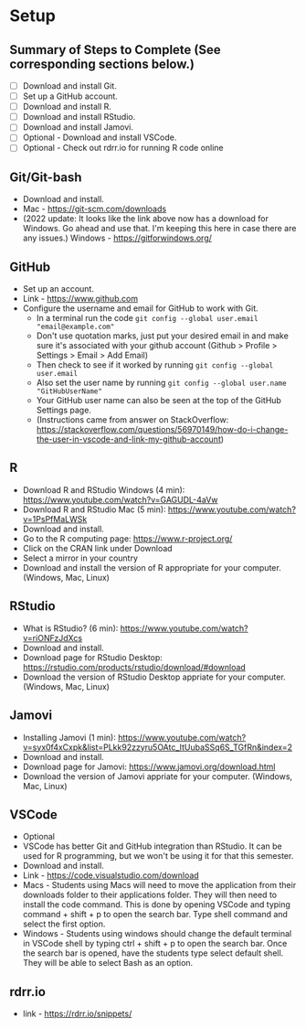 # Setup

## Summary of Steps to Complete (See corresponding sections below.)
- [ ] Download and install Git.
- [ ] Set up a GitHub account.
- [ ] Download and install R.
- [ ] Download and install RStudio.
- [ ] Download and install Jamovi.
- [ ] Optional - Download and install VSCode.
- [ ] Optional - Check out rdrr.io for running R code online

## Git/Git-bash
* Download and install.
* Mac - https://git-scm.com/downloads
* (2022 update: It looks like the link above now has a download for Windows. Go ahead and use that. I'm keeping this here in case there are any issues.) Windows - https://gitforwindows.org/

## GitHub
* Set up an account.
* Link - https://www.github.com
* Configure the username and email for GitHub to work with Git.
  * In a terminal run the code `git config --global user.email "email@example.com"`
  * Don't use quotation marks, just put your desired email in and make sure it's associated with your github account (Github > Profile > Settings > Email > Add Email)
  * Then check to see if it worked by running `git config --global user.email`
  * Also set the user name by running `git config --global user.name "GitHubUserName"`
  * Your GitHub user name can also be seen at the top of the GitHub Settings page.
  * (Instructions came from answer on StackOverflow: https://stackoverflow.com/questions/56970149/how-do-i-change-the-user-in-vscode-and-link-my-github-account)

## R
* Download R and RStudio Windows (4 min): https://www.youtube.com/watch?v=GAGUDL-4aVw
* Download R and RStudio Mac (5 min): https://www.youtube.com/watch?v=1PsPfMaLWSk
* Download and install.
* Go to the R computing page: https://www.r-project.org/
* Click on the CRAN link under Download
* Select a mirror in your country
* Download and install the version of R appropriate for your computer. (Windows, Mac, Linux)

## RStudio
* What is RStudio? (6 min): https://www.youtube.com/watch?v=riONFzJdXcs
* Download and install.
* Download page for RStudio Desktop: https://rstudio.com/products/rstudio/download/#download
* Download the version of RStudio Desktop appriate for your computer. (Windows, Mac, Linux)

## Jamovi
* Installing Jamovi (1 min): https://www.youtube.com/watch?v=syx0f4xCxpk&list=PLkk92zzyru5OAtc_ItUubaSSq6S_TGfRn&index=2
* Download and install.
* Download page for Jamovi: https://www.jamovi.org/download.html
* Download the version of Jamovi appriate for your computer. (Windows, Mac, Linux)
  
## VSCode
* Optional
* VSCode has better Git and GitHub integration than RStudio. It can be used for R programming, but we won't be using it for that this semester.
* Download and install.
* Link - https://code.visualstudio.com/download
* Macs - Students using Macs will need to move the application from their downloads folder to their applications folder. They will then need to install the code command. This is done by opening VSCode and typing command + shift + p to open the search bar. Type shell command and select the first option.
* Windows - Students using windows should change the default terminal in VSCode shell by typing ctrl + shift + p to open the search bar. Once the search bar is opened, have the students type select default shell. They will be able to select Bash as an option.

## rdrr.io
* link - https://rdrr.io/snippets/
